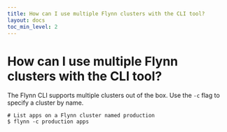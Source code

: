 ```yaml
---
title: How can I use multiple Flynn clusters with the CLI tool?
layout: docs
toc_min_level: 2
---
```


# How can I use multiple Flynn clusters with the CLI tool?

The Flynn CLI supports multiple clusters out of the box. Use the `-c` flag to specify a cluster by name.

    # List apps on a Flynn cluster named production
    $ flynn -c production apps
